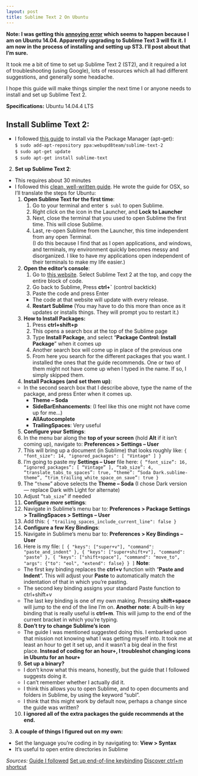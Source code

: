 ```yaml
---
layout: post
title: Sublime Text 2 On Ubuntu
---
```


**Note: I was getting this [annoying error](http://stackoverflow.com/questions/23165426/sublime-text-on-ubuntu-14-04-keeps-attempting-to-remove-it) which seems to happen because I am on Ubuntu 14.04. Apparently upgrading to Sublime Text 3 will fix it. I am now in the process of installing and setting up ST3. I’ll post about that I’m sure.**

 

It took me a bit of time to set up Sublime Text 2 (ST2), and it required a lot of troubleshooting (using Google), lots of resources which all had different suggestions, and generally some headache.

I hope this guide will make things simpler the next time I or anyone needs to install and set up Sublime Text 2.

**Specifications:** Ubuntu 14.04.4 LTS

## **Install Sublime Text 2**:
 - I followed [this guide](http://askubuntu.com/questions/172698/how-do-i-install-sublime-text-2-3) to install via the Package Manager (apt-get):  
    `$ sudo add-apt-repository ppa:webupd8team/sublime-text-2`  
    `$ sudo apt-get update`  
    `$ sudo apt-get install sublime-text`  

2. **Set up Sublime Text 2**:
  - This requires about 30 minutes
  - I followed this [clean, well-written guide](https://blog.alexmaccaw.com/sublime-text). He wrote the guide for OSX, so I’ll translate the steps for Ubuntu:  
    1. **Open Sublime Text for the first time**:  
       1. Go to your terminal and enter `$ subl` to open Sublime.  
       2. Right click on the icon in the Launcher, and **Lock to Launcher**  
       3. Next, close the terminal that you used to open Sublime the first time. This will close Sublime.  
       4. Last, re-open Sublime from the Launcher, this time independent from any open Terminal.  
       (I do this because I find that as I open applications, and windows, and terminals, my environment quickly becomes messy and disorganized. I like to have my applications open independent of their terminals to make my life easier.)
    2. **Open the editor’s console**:
       1. Go to [this website](https://packagecontrol.io/installation#st3). Select Sublime Text 2 at the top, and copy the entire block of code.
       2. Go back to Sublime, Press **ctrl+`** (control backtick)
       3. Paste the code and press Enter
         - The code at that website will update with every release.
       4. **Restart Sublime** (You may have to do this more than once as it updates or installs things. They will prompt you to restart it.)
    3. **How to Install Packages:**
       1. Press **ctrl+shift+p**
       2. This opens a search box at the top of the Sublime page
       3. Type **Install Package**, and select “**Package Control: Install Package**” when it comes up
       4. Another search box will come up in place of the previous one
       5. From here you search for the different packages that you want. I installed the ones that the guide recommends. One or two of them might not have come up when I typed in the name. If so, I simply skipped them.
    4. **Install Packages (and set them up)**:
      - In the second search box that I describe above, type the name of the package, and press Enter when it comes up.
        - **Theme – Soda**
        - **SideBarEnhancements**: (I feel like this one might not have come up for me…)
        - **AllAutocomplete**
        - **TrailingSpaces**: Very useful
    5. **Configure your Settings**:
      1. In the menu bar along the **top of your screen** (hold **Alt** if it isn’t coming up), navigate to:
        **Preferences > Settings – User**
      2. This will bring up a document (in Sublime) that looks roughly like:
        `{
        "font_size": 14,
        "ignored_packages":
        [
        "Vintage"
        ]
        }`
      3. I’m going to paste my **Settings – User** file here:
        `{
        “font_size”: 16,
        “ignored_packages”:
        [
        “Vintage”
        ],
        “tab_size”: 4,
        “translate_tabs_to_spaces”: true,
        “theme”: “Soda Dark.sublime-theme”,
        “trim_trailing_white_space_on_save”: true
        }`
      4. The “`theme`” above selects the **Theme – Soda** (I chose Dark version — replace Dark with Light for alternate)
      5. Adjust “`tab_size`” if needed
    6. **Configure _more_ settings**:
      1. Navigate in Sublime’s menu bar to:
        **Preferences > Package Settings > TrailingSpaces > Settings – User**
      2. Add this:
        `{
        "trailing_spaces_include_current_line": false
        }`
    7. **Configure a few Key Bindings**:
      1. Navigate in Sublime’s menu bar to:
        **Preferences > Key Bindings – User**
      2. Here is my file:
        `[
        { "keys": ["super+v"], "command": "paste_and_indent" },
        { "keys": ["super+shift+v"], "command": "paste" },
        { "keys": ["shift+space"], "command": "move_to", "args": {"to": "eol", "extend": false} }
        ]`
      **Note**:
      - The first key binding replaces the **ctrl+v** function with “**Paste and Indent**“. This will adjust your **Paste** to automatically match the indentation of that in which you’re pasting.
      - The second key binding assigns your standard Paste function to ctrl+shift+v
      - The last key binding is one of my own making. Pressing **shift+space** will jump to the end of the line I’m on.
      **Another note**: A built-in key binding that is really useful is **ctrl+m**. This will jump to the end of the current bracket in which you’re typing.
    8. **Don’t try to change Sublime’s icon**
      - The guide I was mentioned suggested doing this.
      I embarked upon that mission not knowing what I was getting myself into. It took me at least an hour to get it set up, and it wasn’t a big deal in the first place.
      **Instead of coding for an hour+, I troubleshot changing icons in Ubuntu for an hour+**
    9. **Set up a binary?**
      - I don’t know what this means, honestly, but the guide that I followed suggests doing it.
      - I can’t remember whether I actually did it.
      - I think this allows you to open Sublime, and to open documents and folders in Sublime, by using the keyword “subl”.
      - I think that this might work by default now, perhaps a change since the guide was written?
    10. **I ignored all of the extra packages the guide recommends at the end.**

3. **A couple of things I figured out on my own:**
  - Set the language you’re coding in by navigating to:
    **View > Syntax**
  - It’s useful to open entire directories in Sublime

_Sources:_
[Guide I followed](https://blog.alexmaccaw.com/sublime-text)
[Set up end-of-line keybinding](http://stackoverflow.com/questions/14394598/move-to-end-of-line-without-end-key-in-sublime-text2)
[Discover ctrl+m shortcut](https://forum.sublimetext.com/t/jump-to-matching-bracket-addition/3593)

